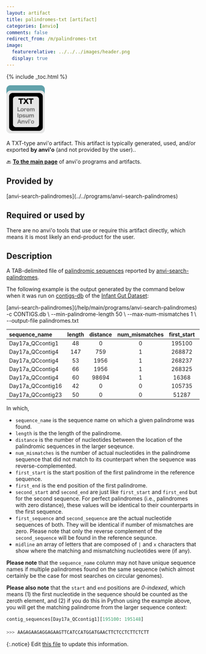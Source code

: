 ```yaml
---
layout: artifact
title: palindromes-txt [artifact]
categories: [anvio]
comments: false
redirect_from: /m/palindromes-txt
image:
  featurerelative: ../../../images/header.png
  display: true
---
```



{% include _toc.html %}


<img src="../../images/icons/TXT.png" alt="TXT" style="width:100px; border:none" />

A TXT-type anvi'o artifact. This artifact is typically generated, used, and/or exported **by anvi'o** (and not provided by the user)..

🔙 **[To the main page](../../)** of anvi'o programs and artifacts.

## Provided by


<p style="text-align: left" markdown="1"><span class="artifact-p">[anvi-search-palindromes](../../programs/anvi-search-palindromes)</span></p>


## Required or used by


There are no anvi'o tools that use or require this artifact directly, which means it is most likely an end-product for the user.


## Description

A TAB-delimited file of [palindromic sequences](https://en.wikipedia.org/wiki/Palindromic_sequence) reported by <span class="artifact-p">[anvi-search-palindromes](/help/main/programs/anvi-search-palindromes)</span>.

The following example is the output generated by the command below when it was run on <span class="artifact-n">[contigs-db](/help/main/artifacts/contigs-db)</span> of the [Infant Gut Dataset](/tutorials/infant-gut/#downloading-the-pre-packaged-infant-gut-dataset):

<div class="codeblock" markdown="1">
<span class="artifact&#45;p">[anvi&#45;search&#45;palindromes](/help/main/programs/anvi&#45;search&#45;palindromes)</span> &#45;c CONTIGS.db \
                         &#45;&#45;min&#45;palindrome&#45;length 50 \
                         &#45;&#45;max&#45;num&#45;mismatches 1 \
                         &#45;&#45;output&#45;file palindromes.txt
</div>

|sequence_name|length|distance|num_mismatches|first_start|first_end|first_sequence|second_start|second_end|second_sequence|midline|
|:--|:--:|:--:|:--:|:--:|:--:|:--:|:--:|:--:|:--:|:--:|
|Day17a_QCcontig1|48|0|0|195100|195148|AAGAGAAGAGGAGAAGTTCATCCATGGATGAACTTCTCCTCTTCTCTT|195100|195148|AAGAGAAGAGGAGAAGTTCATCCATGGATGAACTTCTCCTCTTCTCTT|`||||||||||||||||||||||||||||||||||||||||||||||||`|
|Day17a_QCcontig4|147|759|1|268872|269019|TTTCGTAATACTTTTTTGCAGTAGGCATCAAATTGGTGTTGTATAGATTTCTCATTATAATTTTGTTGCATGATAATATGCTCCTTTTTCCCCTTTCCACTAATACAACAATCAGAGAGCCCCTTTTTTTCGAAAAAGCTAGAAAAA|269631|269778|TTTCGTAATACTTTTTTGCAGTAGGCATCAAATTGGTGTTGTATAGATTTCTCATTATAATTTTGTTGCATGATAATATGCTCCTTTTTCCCCTTTCCACTAATACAACAATCAGAGAGCCCCTTTTTTTCGAAAAAACTAGAAAAA|`|||||||||||||||||||||||||||||||||||||||||||||||||||||||||||||||||||||||||||||||||||||||||||||||||||||||||||||||||||||||||||||||||||||||||x|||||||||`|
|Day17a_QCcontig4|53|1956|1|268237|268290|CAGCTGCTTTTGTCAAAAGCACATAGGAATTTCACCTCTCCCCAAGTTTACGG|270193|270246|CAGCTGCTTTTGTCAAAAGCACATAGGAATTTCACCTCTCTCCAAGTTTACGG|`||||||||||||||||||||||||||||||||||||||||x||||||||||||`|
|Day17a_QCcontig4|66|1956|1|268325|268391|ATCATCACTTTTTATTGACTATAAAAATTATTTTAGAATATTTATCGCTCCTTCTTTACGATAAGA|270281|270347|ATCATCACTTTTTATTGACTATAAAAATTATTTTAGAATGTTTATCGCTCCTTCTTTACGATAAGA|`|||||||||||||||||||||||||||||||||||||||x||||||||||||||||||||||||||`|
|Day17a_QCcontig4|60|98694|1|16368|16428|AGAACAATTTTCGGAAATTCCTTCTTATTTCTCGGAGTTAAACGCTTCTGTCCCGACCTC|115062|115122|AGAACAATTTTCGGAAATTCCTTCTTATTTCTCGGAGTTAAACACTTCTGTCCCGACCTC|`|||||||||||||||||||||||||||||||||||||||||||x||||||||||||||||`|
|Day17a_QCcontig16|42|0|0|105735|105777|AAAAAGAACGCTCTTTTGCTTAAGCAAAAGAGCGTTCTTTTT|105735|105777|AAAAAGAACGCTCTTTTGCTTAAGCAAAAGAGCGTTCTTTTT|`||||||||||||||||||||||||||||||||||||||||||`|
|Day17a_QCcontig23|50|0|0|51287|51337|ATAAATAAACAGAGGCCTTAGAAATATTTCTAAGGCCTCTGTTTATTTAT|51287|51337|ATAAATAAACAGAGGCCTTAGAAATATTTCTAAGGCCTCTGTTTATTTAT|`||||||||||||||||||||||||||||||||||||||||||||||||||`|

In which,

* `sequence_name` is the sequence name on which a given palindrome was found.
* `length` is the the length of the palindrome.
* `distance` is the number of nucleotides between the location of the palindromic sequences in the larger seqeunce.
* `num_mismatches` is the number of actual nucleotides in the palindrome sequence that did not match to its counterpart when the sequence was reverse-complemented.
* `first_start` is the start position of the first palindrome in the reference sequence.
* `first_end` is the end position of the first palindrome.
* `second_start` and `second_end` are just like `first_start` and `first_end` but for the second sequence. For perfect palindromes (i.e., palindromes with zero distance), these values will be identical to their counterparts in the first sequence.
* `first_sequence` and `second_sequence` are the actual nucleotide sequences of both. They will be identical if number of mismatches are zero. Please note that only the reverse complement of the `second_sequence` will be found in the reference sequnce.
* `midline` an array of letters that are composed of `|` and `x` characters that show where the matching and mismatching nucleotides were (if any).

**Please note** that the `sequence_name` column may not have unique sequence names if multiple palindromes found on the same sequence (which almost certainly be the case for most searches on circular genomes).

**Please also note** that the `start` and `end` positions are *0-indexed*, which means (1) the first nucleotide in the sequence should be counted as the zeroth element, and (2) if you do this in Python using the example above, you will get the matching palindrome from the larger sequence context:

``` python
contig_sequences[Day17a_QCcontig1][195100: 195148]

>>> AAGAGAAGAGGAGAAGTTCATCCATGGATGAACTTCTCCTCTTCTCTT
```

{:.notice}
Edit [this file](https://github.com/merenlab/anvio/tree/master/anvio/docs/artifacts/palindromes-txt.md) to update this information.

